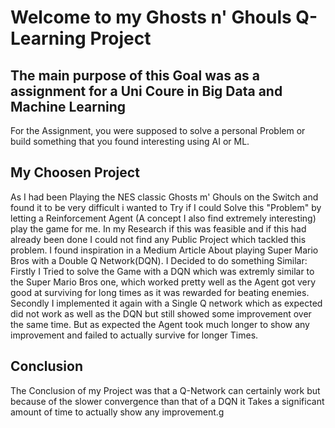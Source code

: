 # Welcome to my Ghosts n' Ghouls Q- Learning Project

## The main purpose of this Goal was as a assignment for a Uni Coure in Big Data and Machine Learning
For the Assignment, you were supposed to solve a personal Problem or build something that you found interesting using AI or ML.

## My Choosen Project
As I had been Playing the NES classic Ghosts m' Ghouls on the Switch and found it to be very difficult i wanted to Try if I could Solve this "Problem" by letting a Reinforcement Agent (A concept I also find extremely interesting) play the game for me. In my Research if this was feasible and if this had already been done I could not find any Public Project which tackled this problem. I found inspiration in a Medium Article About playing Super Mario Bros with a Double Q Network(DQN). I Decided to do something Similar:
Firstly I Tried to solve the Game with a DQN which was extremly similar to the Super Mario Bros one, which worked pretty well as the Agent got very good at surviving for long times as it was rewarded for beating enemies.
Secondly I implemented it again with a Single Q network which as expected did not work as well as the DQN but still showed some improvement over the same time. But as expected the Agent took much longer to show any improvement and failed to actually survive for longer Times.

## Conclusion
The Conclusion of my Project was that a Q-Network can certainly work but because of the slower convergence than that of a DQN it Takes a significant amount of time to actually show any improvement.g
